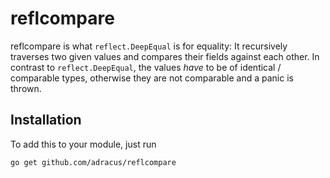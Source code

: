 # reflcompare

reflcompare is what `reflect.DeepEqual` is for equality:
It recursively traverses two given values and compares their fields against each other.
In contrast to `reflect.DeepEqual`, the values *have* to be of identical / comparable
types, otherwise they are not comparable and a panic is thrown.

## Installation

To add this to your module, just run

```shell
go get github.com/adracus/reflcompare
```

